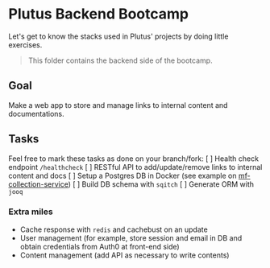 # Plutus Backend Bootcamp

Let's get to know the stacks used in Plutus' projects by doing little exercises.

> This folder contains the backend side of the bootcamp.

## Goal
Make a web app to store and manage links to internal content and documentations.

## Tasks
Feel free to mark these tasks as done on your branch/fork:
[ ] Health check endpoint `/healthcheck`
[ ] RESTful API to add/update/remove links to internal content and docs
[ ] Setup a Postgres DB in Docker (see example on [mf-collection-service](https://github.com/traveloka/mf-collection-service))
[ ] Build DB schema with `sqitch`
[ ] Generate ORM with `jooq`

### Extra miles
- Cache response with `redis` and cachebust on an update
- User management (for example, store session and email in DB and obtain credentials from Auth0 at front-end side)
- Content management (add API as necessary to write contents)